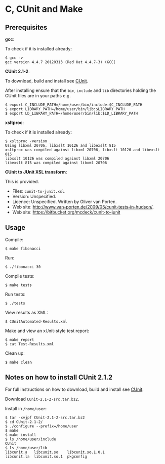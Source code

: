 C, CUnit and Make
=================

Prerequisites
-------------

**gcc**:

To check if it is installed already:

    $ gcc -v
    gcc version 4.4.7 20120313 (Red Hat 4.4.7-3) (GCC) 

**CUnit 2.1-2**:

To download, build and install see [CUnit](http://cunit.sourceforge.net/).

After installing ensure that the `bin`, `include` and `lib`
directories holding the CUnit files are in your paths e.g.

    $ export C_INCLUDE_PATH=/home/user/bin/include:$C_INCLUDE_PATH
    $ export LIBRARY_PATH=/home/user/bin/lib:$LIBRARY_PATH
    $ export LD_LIBRARY_PATH=/home/user/bin/lib:$LD_LIBRARY_PATH

**xsltproc**:

To check if it is installed already:

    $ xsltproc -version
    Using libxml 20706, libxslt 10126 and libexslt 815
    xsltproc was compiled against libxml 20706, libxslt 10126 and libexslt 815
    libxslt 10126 was compiled against libxml 20706
    libexslt 815 was compiled against libxml 20706

**CUnit to JUnit XSL transform**:

This is provided.

* Files: `cunit-to-junit.xsl`.
* Version: Unspecified.
* Licence: Unspecified. Written by Oliver van Porten.
* Web site: http://www.van-porten.de/2009/05/cunit-tests-in-hudson/. 
* Web site: https://bitbucket.org/mcdeck/cunit-to-junit

Usage
-----

Compile:

    $ make fibonacci

Run:

    $ ./fibonacci 30

Compile tests:

    $ make tests

Run tests:

    $ ./tests

View results as XML:

    $ CUnitAutomated-Results.xml 

Make and view an xUnit-style test report:

    $ make report
    $ cat Test-Results.xml

Clean up:

    $ make clean

Notes on how to install CUnit 2.1.2
-----------------------------------

For full instructions on how to download, build and install see
[CUnit](http://cunit.sourceforge.net/).

Download `CUnit-2.1-2-src.tar.bz2`.

Install in `/home/user`:

    $ tar -xvjpf CUnit-2.1-2-src.tar.bz2  
    $ cd CUnit-2.1-2/
    $ ./configure --prefix=/home/user
    $ make
    $ make install
    $ ls /home/user/include
    CUnit
    $ ls /home/user/lib
    libcunit.a   libcunit.so    libcunit.so.1.0.1
    libcunit.la  libcunit.so.1  pkgconfig
